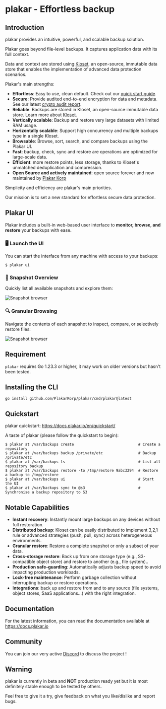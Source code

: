 # plakar - Effortless backup

## Introduction

plakar provides an intuitive, powerful, and scalable backup solution.

Plakar goes beyond file-level backups. It captures application data with its full context.

Data and context are stored using [Kloset](https://plakar.io/posts/2025-04-29/kloset-the-immutable-data-store/), an open-source, immutable data store that enables the implementation of advanced data protection scenarios.

Plakar's main strengths:
- **Effortless**: Easy to use, clean default. Check out our [quick start guide](https://docs.plakar.io/en/quickstart/).
- **Secure**: Provide audited end-to-end encryption for data and metadata. See our latest [crypto audit report](https://plakar.io/docs/audits/).
- **Reliable**: Backups are stored in Kloset, an open-source immutable data store. Learn more about [Kloset](https://plakar.io/posts/2025-04-29/kloset-the-immutable-data-store/).
- **Vertically scalable**: Backup and restore very large datasets with limited RAM usage.
- **Horizontally scalable**: Support high concurrency and multiple backups type in a single Kloset.
- **Browsable**: Browse, sort, search, and compare backups using the Plakar UI.
- **Fast**: backup, check, sync and restore are  operations are optimized for large-scale data.
- **Efficient**: more restore points, less storage, thanks to Kloset's unmatched deduplication and compression.
- **Open Source and actively maintained**: open source forever and now maintained by [Plakar Korp](https://www.plakar.io)

Simplicity and efficiency are plakar's main priorities.

Our mission is to set a new standard for effortless secure data protection. 

## Plakar UI

Plakar includes a built-in web-based user interface to **monitor, browse, and restore** your backups with ease.

### 🖥️ Launch the UI

You can start the interface from any machine with access to your backups:

```
$ plakar ui
```

### 📂 Snapshot Overview

Quickly list all available snapshots and explore them:

![Snapshot browser](https://www.plakar.io/readme/snapshot-list.png)

### 🔍 Granular Browsing

Navigate the contents of each snapshot to inspect, compare, or selectively restore files:

![Snapshot browser](https://www.plakar.io/readme/snapshot-browser.png)


## Requirement

`plakar` requires Go 1.23.3 or higher,
it may work on older versions but hasn't been tested.


## Installing the CLI

```
go install github.com/PlakarKorp/plakar/cmd/plakar@latest
```

## Quickstart

plakar quickstart: https://docs.plakar.io/en/quickstart/

A taste of plakar (please follow the quickstart to begin):
```
$ plakar at /var/backups create                             # Create a repository
$ plakar at /var/backups backup /private/etc                # Backup /private/etc
$ plakar at /var/backups ls                                 # List all repository backup
$ plakar at /var/backups restore -to /tmp/restore 9abc3294  # Restore a backup to /tmp/restore
$ plakar at /var/backups ui                                 # Start the UI
$ plakar at /var/backups sync to @s3                        # Synchronise a backup repository to S3

```

## Notable Capabilities

- **Instant recovery**: Instantly mount large backups on any devices without full restoration.
- **Distributed backup**: Kloset can be easily distributed to implement 3,2,1 rule or advanced strategies (push, pull, sync) across heterogeneous environments.
- **Granular restore**: Restore a complete snapshot or only a subset of your data.
- **Cross-storage restore**: Back up from one storage type (e.g., S3-compatible object store) and restore to another (e.g., file system)..
- **Production safe-guarding**: Automatically adjusts backup speed to avoid impacting production workloads.
- **Lock-free maintenance**: Perform garbage collection without interrupting backup or restore operations.
- **Integrations**: back up and restore from and to any source (file systems, object stores, SaaS applications...) with the right integration.


## Documentation

For the latest information,
you can read the documentation available at https://docs.plakar.io

## Community

You can join our very active [Discord](https://discord.gg/uuegtnF2Q5) to discuss the project !

## Warning

plakar is currently in beta and **NOT** production ready yet but it is most definitely stable enough to be tested by others.

Feel free to give it a try, give feedback on what you like/dislike and report bugs.
